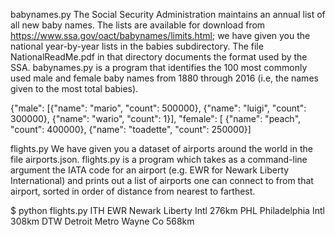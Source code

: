 babynames.py
The Social Security Administration maintains an annual list of all new baby names. The lists are available for download from https://www.ssa.gov/oact/babynames/limits.html; we have given you the national year-by-year lists in the babies subdirectory. The file NationalReadMe.pdf in that directory documents the format used by the SSA. babynames.py is a program that identifies the 100 most commonly used male and female baby names from 1880 through 2016 (i.e, the names given to the most total babies).

{"male": [{"name": "mario", "count": 500000}, {"name": "luigi", "count": 300000}, {"name": "wario", "count": 1}], "female": [ {"name": "peach", "count": 400000}, {"name": "toadette", "count": 250000}]

flights.py
We have given you a dataset of airports around the world in the file airports.json. flights.py is a program which takes as a command-line argument the IATA code for an airport (e.g. EWR for Newark Liberty International) and prints out a list of airports one can connect to from that airport, sorted in order of distance from nearest to farthest.

$ python flights.py ITH
EWR Newark Liberty Intl 276km
PHL Philadelphia Intl 308km
DTW Detroit Metro Wayne Co 568km
